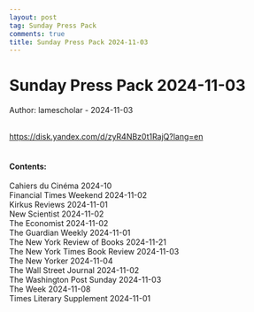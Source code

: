 ```yaml
---
layout: post
tag: Sunday Press Pack
comments: true
title: Sunday Press Pack 2024-11-03
---
```


# Sunday Press Pack 2024-11-03

Author: lamescholar - 2024-11-03
<br><br>

<https://disk.yandex.com/d/zyR4NBz0t1RajQ?lang=en>
<br><br>

#### Contents:

Cahiers du Cinéma 2024-10<br>
Financial Times Weekend 2024-11-02<br>
Kirkus Reviews 2024-11-01<br>
New Scientist 2024-11-02<br>
The Economist 2024-11-02<br>
The Guardian Weekly 2024-11-01<br>
The New York Review of Books 2024-11-21<br>
The New York Times Book Review 2024-11-03<br>
The New Yorker 2024-11-04<br>
The Wall Street Journal 2024-11-02<br>
The Washington Post Sunday 2024-11-03<br>
The Week 2024-11-08<br>
Times Literary Supplement 2024-11-01<br>